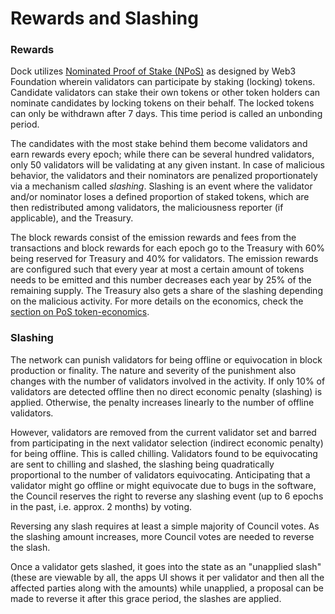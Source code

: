 # Rewards and Slashing

### Rewards

Dock utilizes [Nominated Proof of Stake \(NPoS\)](https://research.web3.foundation/en/latest/polkadot/NPoS/index.html) as designed by Web3 Foundation wherein validators can participate by staking \(locking\) tokens. Candidate validators can stake their own tokens or other token holders can nominate candidates by locking tokens on their behalf. The locked tokens can only be withdrawn after 7 days. This time period is called an unbonding period. 

The candidates with the most stake behind them become validators and earn rewards every epoch; while there can be several hundred validators, only 50 validators will be validating at any given instant. In case of malicious behavior, the validators and their nominators are penalized proportionately via a mechanism called _slashing_. Slashing is an event where the validator and/or nominator loses a defined proportion of staked tokens, which are then redistributed among validators, the maliciousness reporter \(if applicable\), and the Treasury.  
  
The block rewards consist of the emission rewards and fees from the transactions and block rewards for each epoch go to the Treasury with 60% being reserved for Treasury and 40% for validators. The emission rewards are configured such that every year at most a certain amount of tokens needs to be emitted and this number decreases each year by 25% of the remaining supply. The Treasury also gets a share of the slashing depending on the malicious activity. For more details on the economics, check the [section on PoS token-economics](../token-economics/econ-pos.md). 

### Slashing

The network can punish validators for being offline or equivocation in block production or finality. The nature and severity of the punishment also changes with the number of validators involved in the activity. If only 10% of validators are detected offline then no direct economic penalty \(slashing\) is applied. Otherwise, the penalty increases linearly to the number of offline validators. 

However, validators are removed from the current validator set and barred from participating in the next validator selection \(indirect economic penalty\) for being offline. This is called chilling. Validators found to be equivocating are sent to chilling and slashed, the slashing being quadratically proportional to the number of validators equivocating. Anticipating that a validator might go offline or might equivocate due to bugs in the software, the Council reserves the right to reverse any slashing event \(up to 6 epochs in the past, i.e. approx. 2 months\) by voting.

Reversing any slash requires at least a simple majority of Council votes. As the slashing amount increases, more Council votes are needed to reverse the slash.

Once a validator gets slashed, it goes into the state as an "unapplied slash" \(these are viewable by all, the apps UI shows it per validator and then all the affected parties along with the amounts\) while unapplied, a proposal can be made to reverse it after this grace period, the slashes are applied.

